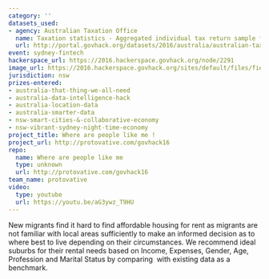 ```yaml
---
category: ''
datasets_used:
- agency: Australian Taxation Office
  name: Taxation statistics - Aggregated individual tax return sample files
  url: http://portal.govhack.org/datasets/2016/australia/australian-taxation-office/taxation-statistics-aggregated-individual-sample-files.html
event: sydney-fintech
hackerspace_url: https://2016.hackerspace.govhack.org/node/2291
image_url: https://2016.hackerspace.govhack.org/sites/default/files/field/image/fp.jpg
jurisdiction: nsw
prizes-entered:
- australia-that-thing-we-all-need
- australia-data-intelligence-hack
- australia-location-data
- australia-smarter-data
- nsw-smart-cities-&-collaborative-economy
- nsw-vibrant-sydney-night-time-economy
project_title: Where are people like me !
project_url: http://protovative.com/govhack16
repo:
  name: Where are people like me
  type: unknown
  url: http://protovative.com/govhack16
team_name: protovative
video:
  type: youtube
  url: https://youtu.be/aG3ywz_T9HU
---
```


New migrants find it hard to find affordable housing for rent as migrants are not familiar with local areas sufficiently to make an informed decision as to where best to live depending on their circumstances. We recommend ideal suburbs for their rental needs based on Income, Expenses, Gender, Age, Profession and Marital Status by comparing  with existing data as a benchmark.
